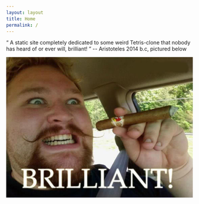 ```yaml
---
layout: layout
title: Home
permalink: /
---
```


<q>
    A static site completely dedicated to some weird Tetris-clone that nobody
    has heard of or ever will, brilliant!
</q> -- Aristoteles 2014 b.c, pictured below

![brilliance](/assets/images/brilliant.jpg)
